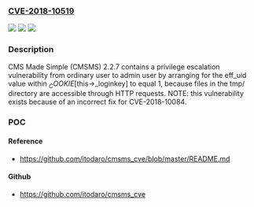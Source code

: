 ### [CVE-2018-10519](https://cve.mitre.org/cgi-bin/cvename.cgi?name=CVE-2018-10519)
![](https://img.shields.io/static/v1?label=Product&message=n%2Fa&color=blue)
![](https://img.shields.io/static/v1?label=Version&message=n%2Fa&color=blue)
![](https://img.shields.io/static/v1?label=Vulnerability&message=n%2Fa&color=brighgreen)

### Description

CMS Made Simple (CMSMS) 2.2.7 contains a privilege escalation vulnerability from ordinary user to admin user by arranging for the eff_uid value within $_COOKIE[$this->_loginkey] to equal 1, because files in the tmp/ directory are accessible through HTTP requests. NOTE: this vulnerability exists because of an incorrect fix for CVE-2018-10084.

### POC

#### Reference
- https://github.com/itodaro/cmsms_cve/blob/master/README.md

#### Github
- https://github.com/itodaro/cmsms_cve

